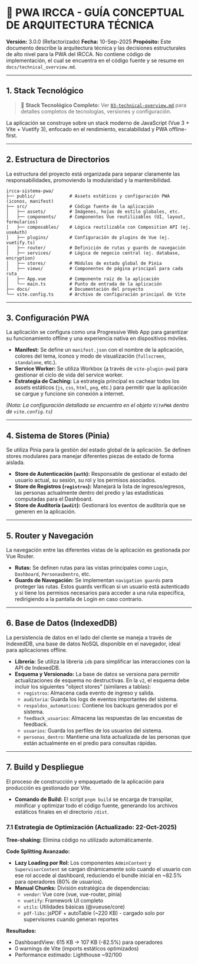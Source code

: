 # 🚀 PWA IRCCA - GUÍA CONCEPTUAL DE ARQUITECTURA TÉCNICA

**Versión:** 3.0.0 (Refactorizado)
**Fecha:** 10-Sep-2025
**Propósito:** Este documento describe la arquitectura técnica y las decisiones estructurales de alto nivel para la PWA del IRCCA. No contiene código de implementación, el cual se encuentra en el código fuente y se resume en `docs/technical_overview.md`.

---

## 1. Stack Tecnológico

> 📘 **Stack Tecnológico Completo:** Ver [`03-technical-overview.md`](./03-technical-overview.md#1-stack-tecnológico-principal) para detalles completos de tecnologías, versiones y configuración.

La aplicación se construye sobre un stack moderno de JavaScript (Vue 3 + Vite + Vuetify 3), enfocado en el rendimiento, escalabilidad y PWA offline-first.

---

## 2. Estructura de Directorios

La estructura del proyecto está organizada para separar claramente las responsabilidades, promoviendo la modularidad y la mantenibilidad.

```
ircca-sistema-pwa/
├── public/             # Assets estáticos y configuración PWA (iconos, manifest)
├── src/                # Código fuente de la aplicación
│   ├── assets/         # Imágenes, hojas de estilo globales, etc.
│   ├── components/     # Componentes Vue reutilizables (UI, layout, formularios)
│   ├── composables/    # Lógica reutilizable con Composition API (ej. useAuth)
│   ├── plugins/        # Configuración de plugins de Vue (ej. vuetify.ts)
│   ├── router/         # Definición de rutas y guards de navegación
│   ├── services/       # Lógica de negocio central (ej. database, encryption)
│   ├── stores/         # Módulos de estado global de Pinia
│   ├── views/          # Componentes de página principal para cada ruta
│   ├── App.vue         # Componente raíz de la aplicación
│   └── main.ts         # Punto de entrada de la aplicación
├── docs/               # Documentación del proyecto
└── vite.config.ts      # Archivo de configuración principal de Vite
```

---

## 3. Configuración PWA

La aplicación se configura como una Progressive Web App para garantizar su funcionamiento offline y una experiencia nativa en dispositivos móviles.

- **Manifest:** Se define un `manifest.json` con el nombre de la aplicación, colores del tema, íconos y modo de visualización (`fullscreen`, `standalone`, etc.).
- **Service Worker:** Se utiliza Workbox (a través de `vite-plugin-pwa`) para gestionar el ciclo de vida del service worker.
- **Estrategia de Caching:** La estrategia principal es cachear todos los assets estáticos (`js`, `css`, `html`, `png`, etc.) para permitir que la aplicación se cargue y funcione sin conexión a internet.

*(Nota: La configuración detallada se encuentra en el objeto `VitePWA` dentro de `vite.config.ts`)*

---

## 4. Sistema de Stores (Pinia)

Se utiliza Pinia para la gestión del estado global de la aplicación. Se definen stores modulares para manejar diferentes piezas de estado de forma aislada.

- **Store de Autenticación (`auth`):** Responsable de gestionar el estado del usuario actual, su sesión, su rol y los permisos asociados.
- **Store de Registros (`registros`):** Manejará la lista de ingresos/egresos, las personas actualmente dentro del predio y las estadísticas computadas para el Dashboard.
- **Store de Auditoría (`audit`):** Gestionará los eventos de auditoría que se generen en la aplicación.

---

## 5. Router y Navegación

La navegación entre las diferentes vistas de la aplicación es gestionada por Vue Router.

- **Rutas:** Se definen rutas para las vistas principales como `Login`, `Dashboard`, `PersonasDentro`, etc.
- **Guards de Navegación:** Se implementan `navigation guards` para proteger las rutas. Estos guards verifican si un usuario está autenticado y si tiene los permisos necesarios para acceder a una ruta específica, redirigiendo a la pantalla de Login en caso contrario.

---

## 6. Base de Datos (IndexedDB)

La persistencia de datos en el lado del cliente se maneja a través de IndexedDB, una base de datos NoSQL disponible en el navegador, ideal para aplicaciones offline.

- **Librería:** Se utiliza la librería `idb` para simplificar las interacciones con la API de IndexedDB.
- **Esquema y Versionado:** La base de datos se versiona para permitir actualizaciones de esquema no destructivas. En la `v2`, el esquema debe incluir los siguientes "object stores" (similares a tablas):
    - `registros`: Almacena cada evento de ingreso y salida.
    - `auditoria`: Guarda los logs de eventos importantes del sistema.
    - `respaldos_automaticos`: Contiene los backups generados por el sistema.
    - `feedback_usuarios`: Almacena las respuestas de las encuestas de feedback.
    - `usuarios`: Guarda los perfiles de los usuarios del sistema.
    - `personas_dentro`: Mantiene una lista actualizada de las personas que están actualmente en el predio para consultas rápidas.

---

## 7. Build y Despliegue

El proceso de construcción y empaquetado de la aplicación para producción es gestionado por Vite.

- **Comando de Build:** El script `pnpm build` se encarga de transpilar, minificar y optimizar todo el código fuente, generando los archivos estáticos finales en el directorio `/dist`.

### 7.1 Estrategia de Optimización (Actualizado: 22-Oct-2025)

**Tree-shaking:** Elimina código no utilizado automáticamente.

**Code Splitting Avanzado:**
- **Lazy Loading por Rol:** Los componentes `AdminContent` y `SupervisorContent` se cargan dinámicamente solo cuando el usuario con ese rol accede al dashboard, reduciendo el bundle inicial en ~82.5% para operadores (80% de usuarios).
- **Manual Chunks:** División estratégica de dependencias:
  - `vendor`: Vue core (vue, vue-router, pinia)
  - `vuetify`: Framework UI completo
  - `utils`: Utilidades básicas (@vueuse/core)
  - `pdf-libs`: jsPDF + autoTable (~220 KB) - cargado solo por supervisores cuando generan reportes

**Resultados:**
- DashboardView: 615 KB → 107 KB (-82.5%) para operadores
- 0 warnings de Vite (imports estáticos optimizados)
- Performance estimado: Lighthouse ~92/100
